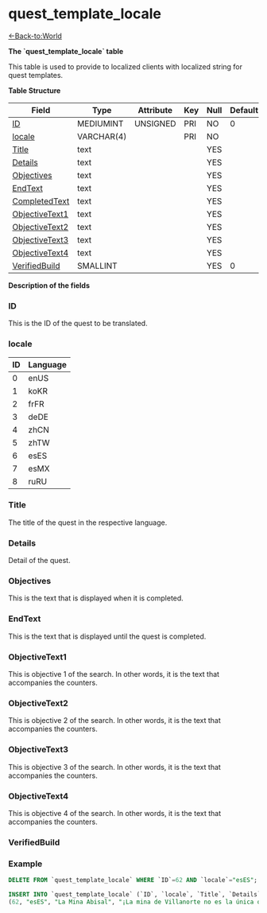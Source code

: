 # quest\_template\_locale

[<-Back-to:World](database-world)

**The \`quest\_template\_locale\` table**

This table is used to provide to localized clients with localized string for quest templates.

**Table Structure**

| Field                | Type       | Attribute | Key | Null | Default | Extra | Comment |
| -------------------- | ---------- | --------- | --- | ---- | ------- | ----- | ------- |
| [ID][1]              | MEDIUMINT  | UNSIGNED  | PRI | NO   | 0       |       |         |
| [locale][2]          | VARCHAR(4) |           | PRI | NO   |         |       |         |
| [Title][3]           | text       |           |     | YES  |         |       |         |
| [Details][4]         | text       |           |     | YES  |         |       |         |
| [Objectives][5]      | text       |           |     | YES  |         |       |         |
| [EndText][6]         | text       |           |     | YES  |         |       |         |
| [CompletedText][7]   | text       |           |     | YES  |         |       |         |
| [ObjectiveText1][8]  | text       |           |     | YES  |         |       |         |
| [ObjectiveText2][9]  | text       |           |     | YES  |         |       |         |
| [ObjectiveText3][10] | text       |           |     | YES  |         |       |         |
| [ObjectiveText4][11] | text       |           |     | YES  |         |       |         |
| [VerifiedBuild][12]  | SMALLINT   |           |     | YES  | 0       |       |         |

[1]: #id
[2]: #locale
[3]: #title
[4]: #details
[5]: #objectives
[6]: #endtext
[7]: #completedtext
[8]: #objectivetext1
[9]: #objectivetext2
[10]: #objectivetext3
[11]: #objectivetext4
[12]: #verifiedbuild

**Description of the fields**

### ID

This is the ID of the quest to be translated.

### locale

| ID  | Language |
| --- | -------- |
| 0   | enUS     |
| 1   | koKR     |
| 2   | frFR     |
| 3   | deDE     |
| 4   | zhCN     |
| 5   | zhTW     |
| 6   | esES     |
| 7   | esMX     |
| 8   | ruRU     |

### Title

The title of the quest in the respective language.

### Details

Detail of the quest.

### Objectives

This is the text that is displayed when it is completed.

### EndText

This is the text that is displayed until the quest is completed.

### ObjectiveText1

This is objective 1 of the search.
In other words, it is the text that accompanies the counters.

### ObjectiveText2

This is objective 2 of the search.
In other words, it is the text that accompanies the counters.

### ObjectiveText3

This is objective 3 of the search.
In other words, it is the text that accompanies the counters.

### ObjectiveText4

This is objective 4 of the search.
In other words, it is the text that accompanies the counters.

### VerifiedBuild

### Example
```sql
DELETE FROM `quest_template_locale` WHERE `ID`=62 AND `locale`="esES";

INSERT INTO `quest_template_locale` (`ID`, `locale`, `Title`, `Details`, `Objectives`, `EndText`, `CompletedText`, `ObjectiveText1`, `ObjectiveText2`, `ObjectiveText3`, `ObjectiveText4`, `VerifiedBuild`) VALUES
(62, "esES", "La Mina Abisal", "¡La mina de Villanorte no es la única que tiene problemas! Según mis informes, la Mina Abisal de Elwynn también ha sido ocupada por los kóbolds.$B$BExplora la mina y comprueba la veracidad de mis informes. Luego vuelve aquí. La mina está hacia el sur de Villadorada, entre La Granja Pedregosa y la granja Maclure.", "Explora la Mina Abisal y vuelve junto al alguacil Dughan a Villadorada.", "Explora la Mina Abisal", "Vuelve con: Alguacil Dughan. Zona: Villadorada, Bosque de Elwynn.", "", "", "", "", 18019);
```

